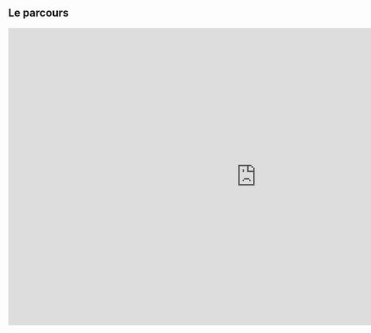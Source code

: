 ## Le parcours

<iframe width="1000" height="600" src="https://controverses.github.io/transidentite/transessaie.html" frameborder="0" allowfullscreen></iframe>
